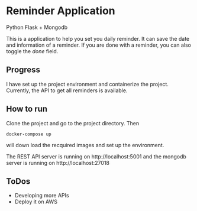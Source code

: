 # Reminder Application

Python Flask + Mongodb

This is a application to help you set you daily reminder. It can save the date and information of a reminder. If you are done with a reminder, you can also toggle the *done* field.

## Progress
I have set up the project environment and containerize the project. Currently, the API to get all reminders is available.

## How to run
Clone the project and go to the project directory.
Then

`docker-compose up`

will down load the recquired images and set up the environment.

The REST API server is running on http://localhost:5001
and the mongodb server is running on http://localhost:27018

## ToDos
- Developing more APIs
- Deploy it on AWS

